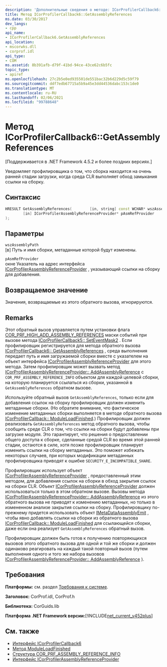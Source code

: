 ```yaml
---
description: 'Дополнительные сведения о методе: ICorProfilerCallback6:: GetAssemblyReferences'
title: Метод ICorProfilerCallback6::GetAssemblyReferences
ms.date: 03/30/2017
dev_langs:
- cpp
api_name:
- ICorProfilerCallback6.GetAssemblyReferences
api_location:
- mscorwks.dll
- corprof.idl
api_type:
- COM
ms.assetid: 8b391afb-d79f-41bd-94ce-43ce62c6b5fc
topic_type:
- apiref
ms.openlocfilehash: 27c2b5e0ed935501de551bac32b6d229d5c59f79
ms.sourcegitcommit: ddf7edb67715a5b9a45e3dd44536dabc153c1de0
ms.translationtype: MT
ms.contentlocale: ru-RU
ms.lasthandoff: 02/06/2021
ms.locfileid: "99788648"
---
```

# <a name="icorprofilercallback6getassemblyreferences-method"></a>Метод ICorProfilerCallback6::GetAssemblyReferences

[Поддерживается в .NET Framework 4.5.2 и более поздних версиях.]  
  
 Уведомляет профилировщика о том, что сборка находится на очень ранней стадии загрузки, когда среда CLR выполняет обход замыкания ссылки на сборку.  
  
## <a name="syntax"></a>Синтаксис  
  
```cpp
HRESULT GetAssemblyReferences(        [in, string] const WCHAR* wszAssemblyPath,  
        [in] ICorProfilerAssemblyReferenceProvider* pAsmRefProvider  
);  
```  
  
## <a name="parameters"></a>Параметры  

 `wszAssemblyPath`  
 [в] Путь и имя сборки, метаданные которой будут изменены.  
  
 `pAsmRefProvider`  
 окне Указатель на адрес интерфейса [ICorProfilerAssemblyReferenceProvider](icorprofilerassemblyreferenceprovider-interface.md) , указывающий ссылки на сборку для добавления.  
  
## <a name="return-value"></a>Возвращаемое значение  

 Значения, возвращаемые из этого обратного вызова, игнорируются.  
  
## <a name="remarks"></a>Remarks  

 Этот обратный вызов управляется путем установки флага [COR_PRF_HIGH_ADD_ASSEMBLY_REFERENCES](cor-prf-high-monitor-enumeration.md) маски событий при вызове метода [ICorProfilerCallback5:: SetEventMask2](icorprofilerinfo5-seteventmask2-method.md) . Если профилировщик регистрируется для метода обратного вызова [ICorProfilerCallback6:: GetAssemblyReferences](icorprofilercallback6-getassemblyreferences-method.md) , среда выполнения передает путь и имя загружаемой сборки вместе с указателем на объект интерфейса [ICorProfilerAssemblyReferenceProvider](icorprofilerassemblyreferenceprovider-interface.md) для этого метода. Затем профилировщик может вызвать метод [ICorProfilerAssemblyReferenceProvider:: AddAssemblyReference](icorprofilerassemblyreferenceprovider-addassemblyreference-method.md) с `COR_PRF_ASSEMBLY_REFERENCE_INFO` объектом для каждой целевой сборки, на которую планируется ссылаться из сборки, указанной в `GetAssemblyReferences` обратном вызове.  
  
 Используйте обратный вызов `GetAssemblyReferences`, только если для добавления ссылок на сборку профилировщик должен изменить метаданные сборки. (Но обратите внимание, что фактическое изменение метаданных сборки выполняется в методе обратного вызова [ICorProfilerCallback:: ModuleLoadFinished](icorprofilercallback-moduleloadfinished-method.md).) Профилировщик должен реализовать `GetAssemblyReferences` метод обратного вызова, чтобы сообщить среде CLR о том, что ссылки на сборки будут добавлены при загрузке модуля.  Это гарантирует, что решения о предоставлении общего доступа к сборке, сделанные средой CLR во время этой ранней стадии, остаются в силе, хотя позже профилировщик планирует изменить ссылки на сборку метаданных.  Это поможет избежать некоторых случаев, при которых модификации метаданных профилировщика приводят к ошибке `SECURITY_E_INCOMPATIBLE_SHARE`.  
  
 Профилировщик использует объект [ICorProfilerAssemblyReferenceProvider](icorprofilerassemblyreferenceprovider-interface.md) , предоставленный этим методом, для добавления ссылок на сборки в обход закрытия ссылок на сборки CLR.  Объект [ICorProfilerAssemblyReferenceProvider](icorprofilerassemblyreferenceprovider-interface.md) должен использоваться только в этом обратном вызове. Вызовы метода [ICorProfilerAssemblyReferenceProvider:: AddAssemblyReference](icorprofilerassemblyreferenceprovider-addassemblyreference-method.md) из этого обратного вызова не приводят к изменению метаданных, но только в измененном анализе закрытия ссылки на сборку. Профилировщику по-прежнему придется использовать объект [IMetaDataAssemblyEmit](../metadata/imetadataassemblyemit-interface.md) , чтобы явно добавлять ссылки на сборки из обратного вызова [ICorProfilerCallback:: ModuleLoadFinished](icorprofilercallback-moduleloadfinished-method.md) для ссылающейся сборки, даже если она реализует `GetAssemblyReferences` обратный вызов.  
  
 Профилировщик должен быть готов к получению повторяющихся вызовов этого обратного вызова для одной и той же сборки и должен одинаково реагировать на каждый такой повторный вызов (путем выполнения одного и того же набора вызовов [ICorProfilerAssemblyReferenceProvider:: AddAssemblyReference](icorprofilerassemblyreferenceprovider-addassemblyreference-method.md) ).  
  
## <a name="requirements"></a>Требования  

 **Платформы:** см. раздел [Требования к системе](../../get-started/system-requirements.md).  
  
 **Заголовок:** CorProf.idl, CorProf.h  
  
 **Библиотека:** CorGuids.lib  
  
 **Платформа .NET Framework версии:**[!INCLUDE[net_current_v452plus](../../../../includes/net-current-v452plus-md.md)]  
  
## <a name="see-also"></a>См. также

- [Интерфейс ICorProfilerCallback6](icorprofilercallback6-interface.md)
- [Метод ModuleLoadFinished](icorprofilercallback-moduleloadfinished-method.md)
- [Структура COR_PRF_ASSEMBLY_REFERENCE_INFO](cor-prf-assembly-reference-info-structure.md)
- [Интерфейс ICorProfilerAssemblyReferenceProvider](icorprofilerassemblyreferenceprovider-interface.md)
